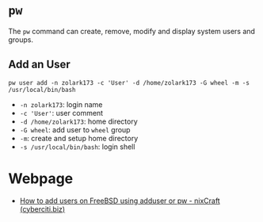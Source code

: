 # `pw`

The `pw` command can create, remove, modify and display system users and groups.

## Add an User

``` shell
pw user add -n zolark173 -c 'User' -d /home/zolark173 -G wheel -m -s /usr/local/bin/bash
```

- `-n zolark173`: login name
- `-c 'User'`: user comment
- `-d /home/zolark173`: home directory
- `-G wheel`: add user to `wheel` group
- `-m`: create and setup home directory
- `-s /usr/local/bin/bash`: login shell

# Webpage

- [How to add users on FreeBSD using adduser or pw - nixCraft (cyberciti.biz)](https://www.cyberciti.biz/faq/how-to-add-users-on-freebsd-using-adduser-or-pw/)